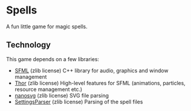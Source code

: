 Spells
======

A fun little game for magic spells.


Technology
----------

This game depends on a few libraries:

 * [SFML](https://github.com/SFML/SFML) (zlib license) C++ library for audio, graphics and window management
 * [Thor](https://github.com/Bromeon/Thor/) (zlib license) High-level features for SFML (animations, particles, resource management etc.)
 * [nanosvg](https://github.com/memononen/nanosvg) (zlib license) SVG file parsing
 * [SettingsParser](https://github.com/Foaly/SettingsParser) (zlib license) Parsing of the spell files

